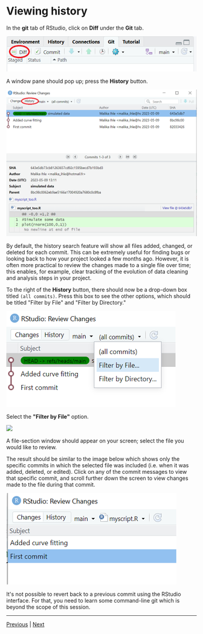 # Viewing history

In the **git** tab of RStudio, click on **Diff**  under the **Git** tab. 

![](./assets/git_diff_commit.png)


A window pane should pop up; press the **History** button.


![](./assets/git_history_tab.png)


By default, the history search feature will show all files added, changed, or deleted for each commit. This can be extremely useful for finding bugs or looking back to how your project looked a few months ago. However, it is often more practical to review the changes made to a single file over time; this enables, for example, clear tracking of the evolution of data cleaning and analysis steps in your project.


To the right of the **History** button, there should now be a drop-down box titled `(all commits)`. Press this box to see the other options, which should be titled "Filter by File" and "Filter by Directory."


![](./assets/git_history_tab_filter.png)


Select the **"Filter by File"** option.


![](./assets/git_history_tab_filter_select.png)


A file-section window should appear on your screen; select the file you would like to review. 

The result should be similar to the image below which shows only the specific commits in which the selected file was included (i.e. when it was added, deleted, or edited). Click on any of the commit messages to view that specific commit, and scroll further down the screen to view changes made to the file during that commit.


![](./assets/git_history_tab_filter_example.png)


It's not possible to revert back to a previous commit using the RStudio interface. For that, you need to learn some command-line git which is beyond the scope of this session. 


***

[Previous](./commit.md) | [Next](./github_sync.md)